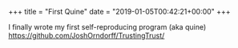 +++
title = "First Quine"
date = "2019-01-05T00:42:21+00:00"
+++

I finally wrote my first self-reproducing program (aka quine) https://github.com/JoshOrndorff/TrustingTrust/
			